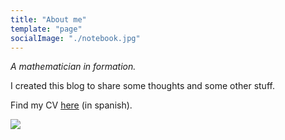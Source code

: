 ```yaml
---
title: "About me"
template: "page"
socialImage: "./notebook.jpg"
---
```


_A mathematician in formation._

I created this blog to share some thoughts and some other stuff.

Find my CV [here](../../CV-Christian-Chávez.pdf) (in spanish).

![](/notebook.jpg)

